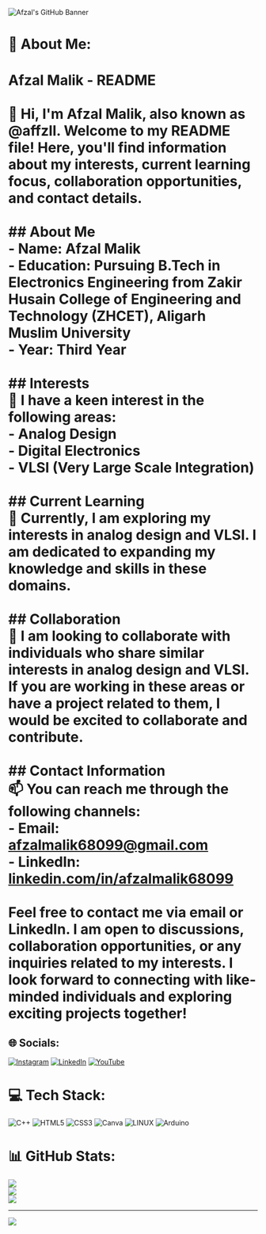 ![Afzal's GitHub Banner](images/68747470733a2f2f7062732e7477696d672e636f6d2f70726f66696c655f62616e6e6572732f313533393438383237373935343436353739332f313635353837373839382f3135303078353030.jpeg)
# 💫 About Me:
# Afzal Malik - README<br><br>👋 Hi, I'm Afzal Malik, also known as @affzll. Welcome to my README file! Here, you'll find information about my interests, current learning focus, collaboration opportunities, and contact details.<br><br>## About Me<br>- Name: Afzal Malik<br>- Education: Pursuing B.Tech in Electronics Engineering from Zakir Husain College of Engineering and Technology (ZHCET), Aligarh Muslim University<br>- Year: Third Year<br><br>## Interests<br>👀 I have a keen interest in the following areas:<br>- Analog Design<br>- Digital Electronics<br>- VLSI (Very Large Scale Integration)<br><br>## Current Learning<br>🌱 Currently, I am exploring my interests in analog design and VLSI. I am dedicated to expanding my knowledge and skills in these domains.<br><br>## Collaboration<br>💞️ I am looking to collaborate with individuals who share similar interests in analog design and VLSI. If you are working in these areas or have a project related to them, I would be excited to collaborate and contribute.<br><br>## Contact Information<br>📫 You can reach me through the following channels:<br>- Email: afzalmalik68099@gmail.com<br>- LinkedIn: [linkedin.com/in/afzalmalik68099](www.linkedin.com/in/afzalmalik68099)<br><br>Feel free to contact me via email or LinkedIn. I am open to discussions, collaboration opportunities, or any inquiries related to my interests. I look forward to connecting with like-minded individuals and exploring exciting projects together!<br>


## 🌐 Socials:
[![Instagram](https://img.shields.io/badge/Instagram-%23E4405F.svg?logo=Instagram&logoColor=white)](https://instagram.com/affzzll) [![LinkedIn](https://img.shields.io/badge/LinkedIn-%230077B5.svg?logo=linkedin&logoColor=white)](https://linkedin.com/in/afzalmalik68099) [![YouTube](https://img.shields.io/badge/YouTube-%23FF0000.svg?logo=YouTube&logoColor=white)](https://youtube.com/@https://youtube.com/@MidnightEngineer) 

# 💻 Tech Stack:
![C++](https://img.shields.io/badge/c++-%2300599C.svg?style=flat-square&logo=c%2B%2B&logoColor=white) ![HTML5](https://img.shields.io/badge/html5-%23E34F26.svg?style=flat-square&logo=html5&logoColor=white) ![CSS3](https://img.shields.io/badge/css3-%231572B6.svg?style=flat-square&logo=css3&logoColor=white) ![Canva](https://img.shields.io/badge/Canva-%2300C4CC.svg?style=flat-square&logo=Canva&logoColor=white) ![LINUX](https://img.shields.io/badge/Linux-FCC624?style=flat-square&logo=linux&logoColor=black) ![Arduino](https://img.shields.io/badge/-Arduino-00979D?style=flat-square&logo=Arduino&logoColor=white)
# 📊 GitHub Stats:
![](https://github-readme-stats.vercel.app/api?username=afzalamu&theme=dark&hide_border=false&include_all_commits=true&count_private=true)<br/>
![](https://github-readme-streak-stats.herokuapp.com/?user=afzalamu&theme=dark&hide_border=false)<br/>
![](https://github-readme-stats.vercel.app/api/top-langs/?username=afzalamu&theme=dark&hide_border=false&include_all_commits=true&count_private=true&layout=compact)

---
[![](https://visitcount.itsvg.in/api?id=afzalamu&icon=0&color=0)](https://visitcount.itsvg.in)

<!-- Proudly created with GPRM ( https://gprm.itsvg.in ) -->
